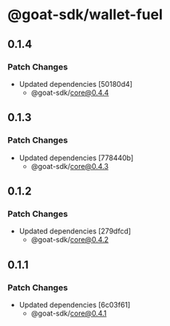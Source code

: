 # @goat-sdk/wallet-fuel

## 0.1.4

### Patch Changes

- Updated dependencies [50180d4]
  - @goat-sdk/core@0.4.4

## 0.1.3

### Patch Changes

- Updated dependencies [778440b]
  - @goat-sdk/core@0.4.3

## 0.1.2

### Patch Changes

- Updated dependencies [279dfcd]
  - @goat-sdk/core@0.4.2

## 0.1.1

### Patch Changes

- Updated dependencies [6c03f61]
  - @goat-sdk/core@0.4.1
